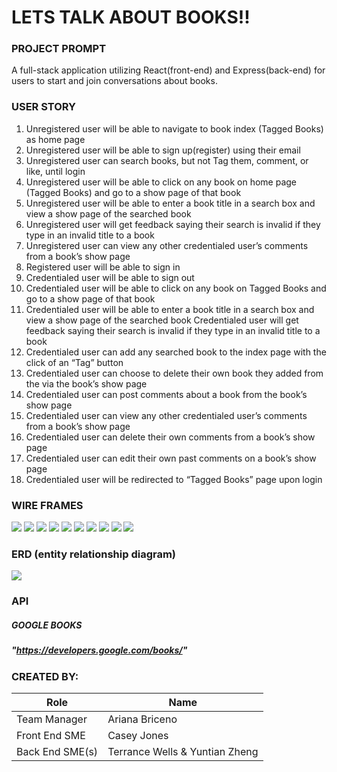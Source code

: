 # LETS TALK ABOUT BOOKS!!

### PROJECT PROMPT
A full-stack application utilizing React(front-end) and Express(back-end) for users to start and join conversations about books. 

### USER STORY
1. Unregistered user will be able to navigate to book index (Tagged Books) as home page
2. Unregistered user will be able to sign up(register) using their email
3. Unregistered user can search books, but not Tag them, comment, or like, until login
4. Unregistered user will be able to click on any book on home page (Tagged Books) and go to a show page of that book
5. Unregistered user will be able to enter a book title in a search box and view a show page of the searched book
6. Unregistered user will get feedback saying their search is invalid if they type in an invalid title to a book
7. Unregistered user can view any other credentialed user’s comments from a book’s show page
8. Registered user will be able to sign in
9. Credentialed user will be able to sign out
10. Credentialed user will be able to click on any book on Tagged Books and go to a show page of that book
11. Credentialed user will be able to enter a book title in a search box and view a show page of the searched book
Credentialed user will get feedback saying their search is invalid if they type in an invalid title to a book
12. Credentialed user can add any searched book to the index page with the click of an “Tag” button
13. Credentialed user can choose to delete their own book they added from the via the book’s show page
14. Credentialed user can post comments about a book from the book’s show page
15. Credentialed user can view any other credentialed user’s comments from a book’s show page
16. Credentialed user can delete their own comments from a book’s show page
17. Credentialed user can edit their own past comments on a book’s show page
18. Credentialed user will be redirected to “Tagged Books” page upon login

### WIRE FRAMES

![](Images/Photo1.png)
![](Images/Photo2.png)
![](Images/Photo3.png)
![](Images/Photo4.png)
![](Images/Photo5.png)
![](Images/Photo6.png)
![](Images/Photo7.png)
![](Images/Photo8.png)
![](Images/Photo9.png)
![](Images/Photo10.png)

### ERD (entity relationship diagram)
![](Images/WireFrame.png)

### API
##### GOOGLE BOOKS
##### "https://developers.google.com/books/"

### CREATED BY:
| Role | Name |
| -----|------|
| Team Manager | Ariana Briceno |
| Front End SME | Casey Jones |
| Back End SME(s) | Terrance Wells & Yuntian Zheng |

